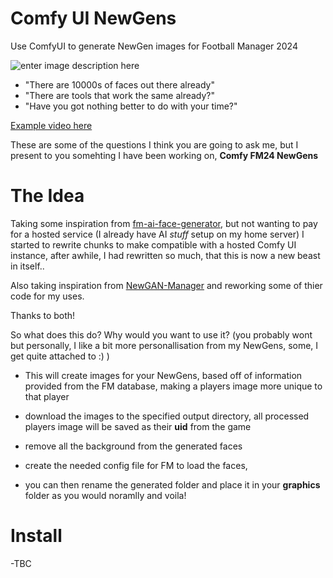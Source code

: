 # Comfy UI NewGens
Use ComfyUI to generate NewGen images for Football Manager 2024

![enter image description here](https://preview.redd.it/comfy-fm24-newgens-v0-8vf2u79pn17e1.png?width=1080&crop=smart&auto=webp&s=e2e3d39d559507e7b2fee7150fc14cfdefb23c15)
-   "There are 10000s of faces out there already"
-   "There are tools that work the same already?"  
-   "Have you got nothing better to do with your time?"
    
[Example video here](https://www.youtube.com/watch?v=mcGj3_nbV0A)

These are some of the questions I think you are going to ask me, but I present to you somehting I have been working on,  **Comfy FM24 NewGens**
# The Idea
Taking some inspiration from  [fm-ai-face-generator](https://github.com/emilmirzayev/fm-ai-face-generator), but not wanting to pay for a hosted service (I already have AI  _stuff_  setup on my home server) I started to rewrite chunks to make compatible with a hosted Comfy UI instance, after awhile, I had rewritten so much, that this is now a new beast in itself..

Also taking inspiration from  [NewGAN-Manager](https://github.com/franl08/NewGAN-Manager)  and reworking some of thier code for my uses.

Thanks to both!

So what does this do? Why would you want to use it? (you probably wont but personally, I like a bit more personallisation from my NewGens, some, I get quite attached to :) )

 -   This will create images for your NewGens, based off of information provided from the FM database, making a players image more unique to that player
    
 -   download the images to the specified output directory, all processed players image will be saved as their  **uid**  from the game
    
 -   remove all the background from the generated faces
    
 -   create the needed config file for FM to load the faces,
    
 -   you can then rename the generated folder and place it in your  **graphics**  folder as you would noramlly and voila!
   
   # Install
   
 -TBC
